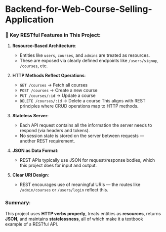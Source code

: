 # Backend-for-Web-Course-Selling-Application

### 🔧 Key RESTful Features in This Project:

1. **Resource-Based Architecture**:

   * Entities like `users`, `courses`, and `admins` are treated as resources.
   * These are exposed via clearly defined endpoints like `/users/signup`, `/courses`, etc.

2. **HTTP Methods Reflect Operations**:

   * `GET /courses` → Fetch all courses
   * `POST /courses` → Create a new course
   * `PUT /courses/:id` → Update a course
   * `DELETE /courses/:id` → Delete a course
     This aligns with REST principles where CRUD operations map to HTTP methods.

3. **Stateless Server**:

   * Each API request contains all the information the server needs to respond (via headers and tokens).
   * No session state is stored on the server between requests — another REST requirement.

4. **JSON as Data Format**:

   * REST APIs typically use JSON for request/response bodies, which this project does for input and output.

5. **Clear URI Design**:

   * REST encourages use of meaningful URIs — the routes like `/admin/courses` or `/users/login` reflect this.

### Summary:

This project uses **HTTP verbs properly**, treats entities as **resources**, returns **JSON**, and maintains **statelessness**, all of which make it a textbook example of a RESTful API.
